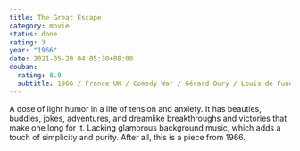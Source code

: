 ```yaml
---
title: The Great Escape
category: movie
status: done
rating: 3
year: "1966"
date: 2021-05-20 04:05:30+08:00
douban:
  rating: 8.9
  subtitle: 1966 / France UK / Comedy War / Gérard Oury / Louis de Funès, Bourvil
---
```


A dose of light humor in a life of tension and anxiety. It has beauties, buddies, jokes, adventures, and dreamlike breakthroughs and victories that make one long for it. Lacking glamorous background music, which adds a touch of simplicity and purity. After all, this is a piece from 1966.
